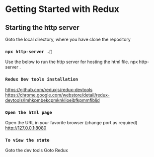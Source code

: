 # Getting Started with Redux



## Starting the http server

Goto the local directory, where you have clone the repository

### `npx http-server .`

Use the below to run the http server for hosting the html file.
npx http-server .

### `Redux Dev tools installation`

https://github.com/reduxjs/redux-devtools
https://chrome.google.com/webstore/detail/redux-devtools/lmhkpmbekcpmknklioeibfkpmmfibljd


### `Open the html page`

Open the URL in your favorite browser (change port as required)
  http://127.0.0.1:8080

### `To view the state`

Goto the dev tools
Goto Redux